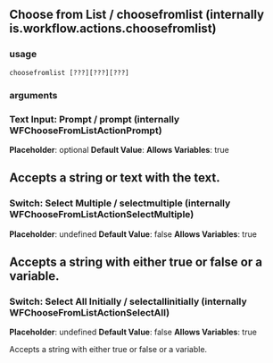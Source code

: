 
## Choose from List / choosefromlist (internally is.workflow.actions.choosefromlist)

### usage
`choosefromlist [???][???][???]`

### arguments
### Text Input: Prompt / prompt (internally WFChooseFromListActionPrompt)
**Placeholder**: optional
**Default Value**: 
**Allows Variables**: true


Accepts a string 
or text
with the text.
---
### Switch: Select Multiple / selectmultiple (internally WFChooseFromListActionSelectMultiple)
**Placeholder**: undefined
**Default Value**: false
**Allows Variables**: true


Accepts a string with either true or false
or a variable.
---
### Switch: Select All Initially / selectallinitially (internally WFChooseFromListActionSelectAll)
**Placeholder**: undefined
**Default Value**: false
**Allows Variables**: true


Accepts a string with either true or false
or a variable.
